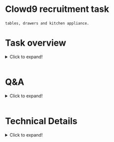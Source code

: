 # Clowd9 recruitment task
`tables, drawers and kitchen appliance.`

# Task overview

<details>
  <summary>Click to expand!</summary>

  1. Create a component that renders out a table using MaterialUI,
  2. if entry does have information about permissions then render it out as a custom drawer as presented in the preview below,
  ![training excercise preview](resources/task_example.png) <br/>
  3. display name and surname in one table column,
  4. add sorting and filtering by name and account type,
  5. take care of the pagination,
  6. you're supposed to make it look neat, show us some of the sweet styling skill you have,
  7. remember to commit your work (we're more than happy to see commits being a part of documentation of what you did).
</details>
<br />

# Q&A

<details>
  <summary>Click to expand!</summary>

  ## How much time do I have?
  
  Around a week should do the trick. When you start working on the task let us know by forking the repo. That way we'll know when you started.

  ## How should I return the finished task?
  
  It's quite simple, just send it over to our [email](mailto:hr@clowd9.com) address.

  ## What if I have some questions regarding this whole task?
  
  You can reach us out via the email above, though we sure do hope the task is clear enough.
</details>
<br />

# Technical Details

<details>
  <summary>Click to expand!</summary>

  This project was bootstrapped with [Create React App](https://github.com/facebook/create-react-app).

  ## Available Scripts

  In the project directory, you can run:

  ### `yarn start`

  Runs the app in the development mode.\
  Open [http://localhost:3000](http://localhost:3000) to view it in the browser.

  The page will reload if you make edits.\
  You will also see any lint errors in the console.

  ## Learn More

  You can learn more in the [Create React App documentation](https://facebook.github.io/create-react-app/docs/getting-started).

  To learn React, check out the [React documentation](https://reactjs.org/).

  ### Code Splitting

  This section has moved here: [https://facebook.github.io/create-react-app/docs/code-splitting](https://facebook.github.io/create-react-app/docs/code-splitting)

  ### Advanced Configuration

  This section has moved here: [https://facebook.github.io/create-react-app/docs/advanced-configuration](https://facebook.github.io/create-react-app/docs/advanced-configuration)
</details>




